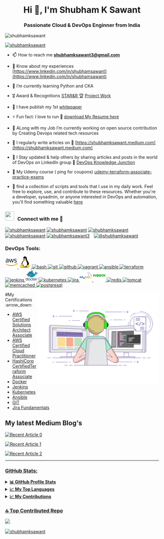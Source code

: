 <h1 align="center">Hi 👋, I'm Shubham K Sawant</h1>
<h3 align="center">Passionate Cloud & DevOps Enginner from India</h3>

<p align="left"> <img src="https://komarev.com/ghpvc/?username=shubhamksawant&label=Profile%20views&color=0e75b6&style=flat" alt="shubhamksawant" /> </p>

<p align="left"> <a href="https://twitter.com/shubhamksawant" target="blank"><img src="https://img.shields.io/twitter/follow/shubhamksawant?logo=twitter&style=for-the-badge" alt="shubhamksawant" /></a> </p>

- 📫 How to reach me **shubhamksawant3@gmail.com**

- 📄 Know about my experiences [https://www.linkedin.com/in/shubhamsawant](https://www.linkedin.com/in/shubhamsawant)

- 🌱 I’m currently learning Python and CKA

- 🎖️ Award & Recognitions  [ STAR&R ](https://www.linkedin.com/feed/update/urn:li:activity:7071372491671183360/) 🏆 [ Project Work ](https://www.linkedin.com/feed/update/urn:li:activity:7128275056299753472/) 
  
- 📄 I have publish my 1st [ whitepaper ](https://www.linkedin.com/feed/update/urn:li:activity:7140943531661078528/)

- ⚡ Fun fact: I love to run 🏃 [download My Resume here](https://shubhamksawant.github.io/mywebsite/#)

- 🔭 ALong with my Job I’m currently working on  open source contribution by Creating Devops related tech resources
  
- 🚩 I regularly write articles on 📝 [https://shubhamksawant.medium.com](https://shubhamksawant.medium.com)
  
- 🚩 I Stay updated & help others by sharing articles and posts in the world of DevOps on LinkedIn group 🤝 [DevOps Knowledge Junction](https://www.linkedin.com/groups/9501755)
  
- 🚩 My Udemy course ( ping for coupons) [udemy-terraform-associate-practice-exams](https://www.udemy.com/course/terraform-associate-practice-exams/?referralCode=638E4FD4F87C76A4CEE8)
  
- 🚩 find a collection of scripts and tools that I use in my daily work. Feel free to explore, use, and contribute to these resources. Whether you're a developer, sysadmin, or anyone interested in DevOps and automation, you'll find something valuable [here](https://github.com/shubhamksawant/DevOps-Knowledge-Junction)


<h3 align="left" > <img src="https://media.giphy.com/media/iY8CRBdQXODJSCERIr/giphy.gif" width="30" height="30" style="margin-right: 10px;">Connect with me 🤝 </h3>
<p align="left">
<a href="https://twitter.com/shubhamksawant" target="blank"><img align="center" src="https://raw.githubusercontent.com/rahuldkjain/github-profile-readme-generator/master/src/images/icons/Social/twitter.svg" alt="shubhamksawant" height="30" width="40" /></a>
<a href="https://linkedin.com/in/shubhamksawant" target="blank"><img align="center" src="https://raw.githubusercontent.com/rahuldkjain/github-profile-readme-generator/master/src/images/icons/Social/linked-in-alt.svg" alt="shubhamksawant" height="30" width="40" /></a>
<a href="https://fb.com/shubhamksawant" target="blank"><img align="center" src="https://raw.githubusercontent.com/rahuldkjain/github-profile-readme-generator/master/src/images/icons/Social/facebook.svg" alt="shubhamksawant" height="30" width="40" /></a>
<a href="https://instagram.com/shubhamksawant" target="blank"><img align="center" src="https://raw.githubusercontent.com/rahuldkjain/github-profile-readme-generator/master/src/images/icons/Social/instagram.svg" alt="shubhamksawant" height="30" width="40" /></a>
<a href="https://auth.geeksforgeeks.org/user/shubhamksawant3" target="blank"><img align="center" src="https://raw.githubusercontent.com/rahuldkjain/github-profile-readme-generator/master/src/images/icons/Social/geeks-for-geeks.svg" alt="shubhamksawant3" height="30" width="40" /></a>
  <a style="margin-left: 10px;" target="_blank" href="https://shubhamksawant.medium.com"><img align="center" src="https://www.vectorlogo.zone/logos/medium/medium-tile.svg" alt="@shubhamksawant" height="30" width="40"/> </a>
</p>

<h3 align="left">DevOps Tools:</h3>
<p align="left"> <a href="https://aws.amazon.com" target="_blank" rel="noreferrer"> <img src="https://raw.githubusercontent.com/devicons/devicon/master/icons/amazonwebservices/amazonwebservices-original-wordmark.svg" alt="aws" width="40" height="40"/> </a>
 <a href="https://www.linux.org/" target="_blank" rel="noreferrer"> <img src="https://raw.githubusercontent.com/devicons/devicon/master/icons/linux/linux-original.svg" alt="linux" width="40" height="40"/> </a>
 <a href="https://www.gnu.org/software/bash/" target="_blank" rel="noreferrer"> <img src="https://www.vectorlogo.zone/logos/gnu_bash/gnu_bash-icon.svg" alt="bash" width="40" height="40"/> </a>
 <a href="https://git-scm.com/" target="_blank" rel="noreferrer"> <img src="https://www.vectorlogo.zone/logos/git-scm/git-scm-icon.svg" alt="git" width="40" height="40"/> </a> 
<a href="https://github.com/shubhamksawant" target="_blank" rel="noreferrer"> <img src="https://www.vectorlogo.zone/logos/github/github-icon.svg" alt="github" width="40" height="40"/> </a>
 <a href="https://www.vagrantup.com/" target="_blank" rel="noreferrer"> <img src="https://www.vectorlogo.zone/logos/vagrantup/vagrantup-icon.svg" alt="vagrant" width="40" height="40"/> </a>
 <a href="https://www.ansible.com/" target="_blank" rel="noreferrer"> <img src="https://www.vectorlogo.zone/logos/ansible/ansible-icon.svg" alt="ansible" width="40" height="40"/> </a>
<a href="https://www.terraform.io/" target="_blank" rel="noreferrer"> <img src="https://www.vectorlogo.zone/logos/terraformio/terraformio-icon.svg" alt="terraform" width="40" height="40"/> </a>
 <a href="https://www.jenkins.io" target="_blank" rel="noreferrer"> <img src="https://www.vectorlogo.zone/logos/jenkins/jenkins-icon.svg" alt="jenkins" width="40" height="40"/> </a>
 <a href="https://www.docker.com/" target="_blank" rel="noreferrer"> <img src="https://raw.githubusercontent.com/devicons/devicon/master/icons/docker/docker-original-wordmark.svg" alt="docker" width="40" height="40"/> </a>
 <a href="https://kubernetes.io" target="_blank" rel="noreferrer"> <img src="https://www.vectorlogo.zone/logos/kubernetes/kubernetes-icon.svg" alt="kubernetes" width="40" height="40"/> </a>
<a href="https://www.atlassian.com/software/jira" target="_blank" rel="noreferrer"> <img src="https://www.vectorlogo.zone/logos/atlassian_jira/atlassian_jira-icon.svg" alt="jira" width="40" height="40"/> </a>
 <a href="https://www.mysql.com/" target="_blank" rel="noreferrer"> <img src="https://raw.githubusercontent.com/devicons/devicon/master/icons/mysql/mysql-original-wordmark.svg" alt="mysql" width="40" height="40"/> </a> 
 <a href="https://www.nginx.com" target="_blank" rel="noreferrer"> <img src="https://raw.githubusercontent.com/devicons/devicon/master/icons/nginx/nginx-original.svg" alt="nginx" width="40" height="40"/> </a> 
<a href="https://redis.io/" target="_blank" rel="noreferrer"> <img src="https://www.vectorlogo.zone/logos/redis/redis-icon.svg" alt="redis" width="40" height="40"/> </a>
<a href="https://tomcat.apache.org/" target="_blank" rel="noreferrer"> <img src="https://www.vectorlogo.zone/logos/apache_tomcat/apache_tomcat-icon.svg" alt="tomcat" width="40" height="40"/> </a>
<a href="https://memcached.org/" target="_blank" rel="noreferrer"> <img src="https://www.vectorlogo.zone/logos/memcached/memcached-icon.svg" alt="memcached" width="40" height="40"/> </a>
<a href="https://www.postgresql.org/" target="_blank" rel="noreferrer"> <img src="https://www.vectorlogo.zone/logos/postgresql/postgresql-icon.svg" alt="postgresql" width="40" height="40"/> </a> </p>

  <img align="right" alt="Coding" width="400" src="https://raw.githubusercontent.com/devSouvik/devSouvik/master/gif3.gif">
#My Certifications :arrow_down:

- [AWS Certified Solutions Architect Associate](https://www.credly.com/badges/5ed3ca1e-8aae-45dc-ae4a-a869bf5511c2/public_url)
- [AWS Certified Cloud Practitioner](https://www.credly.com/badges/85739477-d954-4085-9c70-108053b26f2a/public_url)
- [HashiCorp CertifiedTerraform Associate](https://www.credly.com/badges/1abbe542-49e4-4107-97fb-d8d77af216cf/public_url)
- [Docker](https://kodekloud.com/certificate-verification/838FE09489-8389E9C92D-8389ADA709/)
- [Jenkins](https://kodekloud.com/certificate-verification/838FE09489-2D0668DFDDC0-8389ADA709/) 
- [Kubernetes](https://kodekloud.com/certificate-verification/838FE09489-8389E9EF0C-8389ADA709/) 
- [Ansible](https://kodekloud.com/certificate-verification/838FE09489-8389DB6F54-8389ADA709/) 
- [GIT](https://kodekloud.com/certificate-verification/838FE09489-8389DAADF9-8389ADA709/)
- [Jira Fundamentals](https://university.atlassian.com/student/award/mpybNu8m1H9pVa65mMKBWP3k)



## My latest Medium Blog's
  
   <a target="_blank" href="https://github-readme-medium-recent-article.vercel.app/medium/@shubhamksawant/0"><img src="https://github-readme-medium-recent-article.vercel.app/medium/@shubhamksawant/0" alt="Recent Article 0"> 

<a target="_blank" href="https://github-readme-medium-recent-article.vercel.app/medium/@shubhamksawant/1"><img src="https://github-readme-medium-recent-article.vercel.app/medium/@shubhamksawant/1" alt="Recent Article 1"> 
  
  <a target="_blank" href="https://github-readme-medium-recent-article.vercel.app/medium/@shubhamksawant/2"><img src="https://github-readme-medium-recent-article.vercel.app/medium/@shubhamksawant/2" alt="Recent Article 2"> 

---

<h3>GitHub Stats:</h3>

<details>
<summary><b>📊 GitHub Profile Stats</b></summary>
<p align="left"> <img src="https://github-readme-stats.vercel.app/api?username=shubhamksawant&show_icons=true&locale=en" alt="shubhamksawant" />
</details>
<details>
  <summary><b>📈 My Top Languages</b></summary>

<p><img align="left" src="http://github-profile-summary-cards.vercel.app/api/cards/repos-per-language?username=shubhamksawant&theme=aura" alt="shubhamksawant" 
  <p><img align="center" src="http://github-profile-summary-cards.vercel.app/api/cards/most-commit-language?username=shubhamksawant&theme=aura" alt="shubhamksawant" /></p>
</details> 

  </details>
    <details>
  <summary><b>📈 My Contributions</b></summary>
   
<p>&nbsp;<img align="center" src="http://github-profile-summary-cards.vercel.app/api/cards/profile-details?username=shubhamksawant&theme=great_gatsby" alt="shubhamksawant" /></p>
 

</details>


### 🔝 Top Contributed Repo
![](https://github-contributor-stats.vercel.app/api?username=shubhamksawant&limit=5&theme=flat&combine_all_yearly_contributions=true)

<p align="left"> <a href="https://github.com/ryo-ma/github-profile-trophy"><img src="https://github-profile-trophy.vercel.app/?username=shubhamksawant" alt="shubhamksawant" /></a> </p>

